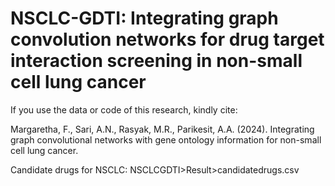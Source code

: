 # NSCLC-GDTI: Integrating graph convolution networks for drug target interaction screening in non-small cell lung cancer 

If you use the data or code of this research, kindly cite: 

Margaretha, F., Sari, A.N., Rasyak, M.R., Parikesit, A.A. (2024). Integrating graph convolutional networks with gene ontology information for non-small cell lung cancer.  


Candidate drugs for NSCLC: NSCLCGDTI>Result>candidatedrugs.csv

